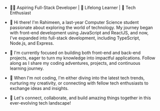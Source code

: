 - 👩‍💻 Aspiring Full-Stack Developer | 🌟 Lifelong Learner | 🚀 Tech Enthusiast

- 👋 Hi there! I'm Rahimeen, a last-year Computer Science student passionate about exploring the world of technology. My journey began with front-end development using JavaScript and ReactJS, and now, I've expanded into full-stack development, including TypeScript, Node.js, and Express.

- 🌱 I'm currently focused on building both front-end and back-end projects, eager to turn my knowledge into impactful applications. Follow along as I share my coding adventures, projects, and continuous learning journey.

- 🌈 When I'm not coding, I'm either diving into the latest tech trends, nurturing my creativity, or connecting with fellow tech enthusiasts to exchange ideas and insights.

- 🌟 Let's connect, collaborate, and build amazing things together in this ever-evolving tech landscape!
